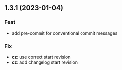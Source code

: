 ## 1.3.1 (2023-01-04)

### Feat

- add pre-commit for conventional commit messages

### Fix

- **cz**: use correct start revision
- **cz**: add changelog start revision
